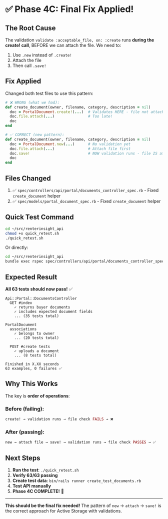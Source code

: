 # ✅ Phase 4C: Final Fix Applied!

## The Root Cause

The validation `validate :acceptable_file, on: :create` runs **during the create! call**, BEFORE we can attach the file. We need to:
1. Use `.new` instead of `.create!`
2. Attach the file
3. Then call `.save!`

## Fix Applied

Changed both test files to use this pattern:

```ruby
# ❌ WRONG (what we had):
def create_document(owner, filename, category, description = nil)
  doc = PortalDocument.create!(...)  # Validates HERE - file not attached yet!
  doc.file.attach(...)               # Too late!
  doc
end

# ✅ CORRECT (new pattern):
def create_document(owner, filename, category, description = nil)
  doc = PortalDocument.new(...)      # No validation yet
  doc.file.attach(...)               # Attach file first
  doc.save!                          # NOW validation runs - file IS attached!
  doc
end
```

## Files Changed

1. ✅ `spec/controllers/api/portal/documents_controller_spec.rb` - Fixed `create_document` helper
2. ✅ `spec/models/portal_document_spec.rb` - Fixed `create_document` helper

## Quick Test Command

```bash
cd ~/src/renterinsight_api
chmod +x quick_retest.sh
./quick_retest.sh
```

Or directly:
```bash
cd ~/src/renterinsight_api
bundle exec rspec spec/controllers/api/portal/documents_controller_spec.rb spec/models/portal_document_spec.rb --format documentation
```

## Expected Result

**All 63 tests should now pass!** ✅

```
Api::Portal::DocumentsController
  GET #index
    ✓ returns buyer documents
    ✓ includes expected document fields
    ... (35 tests total)
  
PortalDocument  
  associations
    ✓ belongs to owner
    ... (20 tests total)
    
  POST #create tests
    ✓ uploads a document
    ... (8 tests total)

Finished in X.XX seconds
63 examples, 0 failures ✅
```

## Why This Works

The key is **order of operations**:

### Before (failing):
```ruby
create! → validation runs → file check FAILS → ❌
```

### After (passing):
```ruby
new → attach file → save! → validation runs → file check PASSES → ✅
```

## Next Steps

1. **Run the test**: `./quick_retest.sh`
2. **Verify 63/63 passing**
3. **Create test data**: `bin/rails runner create_test_documents.rb`
4. **Test API manually**
5. **Phase 4C COMPLETE!** 🎉

---

**This should be the final fix needed!** The pattern of `new` → `attach` → `save!` is the correct approach for Active Storage with validations.
